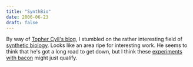 ```yaml
---
title: "SynthBio"
date: 2006-06-23
draft: false
---
```

By way of [Topher Cyll's blog](https://web.archive.org/web/20070613015007/http://cyll.org/blog/bio/2006-06-22-butihatepondlife.html), I stumbled on the rather interesting field of [synthetic biology](https://web.archive.org/web/20070613015007/http://syntheticbiology.org/). Looks like an area ripe for interesting work. He seems to think that he's got a long road to get down, but I think these [experiments with bacon](https://web.archive.org/web/20070613015007/http://cyll.org/blog/life/2006-06-20-hotbaconpictures.html) might just qualify.